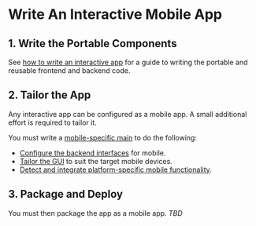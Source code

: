 # Write An Interactive Mobile App

## 1. Write the Portable Components

See [how to write an interactive app](./WriteAnInteractiveApp.md) for a guide to writing the portable and reusable frontend and backend code.

## 2. Tailor the App

Any interactive app can be configured as a mobile app. A small additional effort is required to tailor it.

You must write a [mobile-specific main](../learning/AppTailoring.md) to do the following:

* [Configure the backend interfaces](./RpcInterface.md#configure-interfaces) for mobile.
* [Tailor the GUI](../learning/AppTailoring.md#change-the-gui) to suit the target mobile devices.
* [Detect and integrate platform-specific mobile functionality](../learning/AppTailoring.md#use-platform-specific-modules).

## 3. Package and Deploy

You must then package the app as a mobile app. *TBD*
